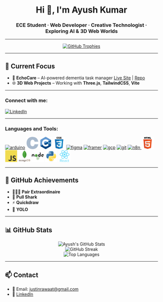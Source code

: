 <h1 align="center">Hi 👋, I'm Ayush Kumar</h1>
<h3 align="center">
<h3 align="center">ECE Student · Web Developer · Creative Technologist · Exploring AI & 3D Web Worlds</h3>
</h3>

---

<p align="center">
  <a href="https://github.com/ryo-ma/github-profile-trophy">
    <img src="https://github-profile-trophy.vercel.app/?username=ayushkumar-5" alt="GitHub Trophies" />
  </a>
</p>

---

## 🔭 Current Focus

- 🧠 **EchoCare** – AI-powered dementia task manager [Live Site](http://echocare.rf.gd) | [Repo](https://github.com/ayushkumar-5/echocare)
- 🌐 **3D Web Projects** – Working with **Three.js**, **TailwindCSS**, **Vite**

---

<h3 align="left">Connect with me:</h3>
<p align="left">
  <a href="https://linkedin.com/in/ayush-kumar-439235165" target="blank">
    <img align="center" src="https://raw.githubusercontent.com/rahuldkjain/github-profile-readme-generator/master/src/images/icons/Social/linked-in-alt.svg" alt="LinkedIn" height="30" width="40" />
  </a>
</p>

---

<h3 align="left">Languages and Tools:</h3>
<p align="left">
  <a href="https://www.arduino.cc/" target="_blank" rel="noreferrer"><img src="https://cdn.worldvectorlogo.com/logos/arduino-1.svg" alt="arduino" width="40" height="40"/></a>
  <a href="https://www.cprogramming.com/" target="_blank" rel="noreferrer"><img src="https://raw.githubusercontent.com/devicons/devicon/master/icons/c/c-original.svg" alt="c" width="40" height="40"/></a>
  <a href="https://www.w3schools.com/cpp/" target="_blank" rel="noreferrer"><img src="https://raw.githubusercontent.com/devicons/devicon/master/icons/cplusplus/cplusplus-original.svg" alt="cplusplus" width="40" height="40"/></a>
  <a href="https://www.w3schools.com/css/" target="_blank" rel="noreferrer"><img src="https://raw.githubusercontent.com/devicons/devicon/master/icons/css3/css3-original-wordmark.svg" alt="css3" width="40" height="40"/></a>
  <a href="https://www.figma.com/" target="_blank" rel="noreferrer"><img src="https://www.vectorlogo.zone/logos/figma/figma-icon.svg" alt="figma" width="40" height="40"/></a>
  <a href="https://www.framer.com/" target="_blank" rel="noreferrer"><img src="https://www.vectorlogo.zone/logos/framer/framer-icon.svg" alt="framer" width="40" height="40"/></a>
  <a href="https://cloud.google.com" target="_blank" rel="noreferrer"><img src="https://www.vectorlogo.zone/logos/google_cloud/google_cloud-icon.svg" alt="gcp" width="40" height="40"/></a>
  <a href="https://git-scm.com/" target="_blank" rel="noreferrer"><img src="https://www.vectorlogo.zone/logos/git-scm/git-scm-icon.svg" alt="git" width="40" height="40"/></a>
<a href="https://n8n.io" target="_blank" rel="noreferrer">
  <img src="https://avatars.githubusercontent.com/u/45487711?s=48&v=4" alt="n8n" width="40" height="40"/>
</a>
  <a href="https://www.w3.org/html/" target="_blank" rel="noreferrer"><img src="https://raw.githubusercontent.com/devicons/devicon/master/icons/html5/html5-original-wordmark.svg" alt="html5" width="40" height="40"/></a>
  <a href="https://developer.mozilla.org/en-US/docs/Web/JavaScript" target="_blank" rel="noreferrer"><img src="https://raw.githubusercontent.com/devicons/devicon/master/icons/javascript/javascript-original.svg" alt="javascript" width="40" height="40"/></a>
  <a href="https://www.mongodb.com/" target="_blank" rel="noreferrer"><img src="https://raw.githubusercontent.com/devicons/devicon/master/icons/mongodb/mongodb-original-wordmark.svg" alt="mongodb" width="40" height="40"/></a>
  <a href="https://nodejs.org" target="_blank" rel="noreferrer"><img src="https://raw.githubusercontent.com/devicons/devicon/master/icons/nodejs/nodejs-original-wordmark.svg" alt="nodejs" width="40" height="40"/></a>
  <a href="https://www.python.org" target="_blank" rel="noreferrer"><img src="https://raw.githubusercontent.com/devicons/devicon/master/icons/python/python-original.svg" alt="python" width="40" height="40"/></a>
  <a href="https://reactjs.org/" target="_blank" rel="noreferrer"><img src="https://raw.githubusercontent.com/devicons/devicon/master/icons/react/react-original-wordmark.svg" alt="react" width="40" height="40"/></a>
</p>

---

## 🏅 GitHub Achievements

- 🧑‍🤝‍🧑 **Pair Extraordinaire**
- 🦈 **Pull Shark**
- ⚡ **Quickdraw**
- 🦾 **YOLO**

---

## 📊 GitHub Stats

<p align="center">
  <img src="https://github-readme-stats.vercel.app/api?username=ayushkumar-5&show_icons=true&theme=tokyonight" alt="Ayush's GitHub Stats" />
  <br />
  <img src="https://github-readme-streak-stats.herokuapp.com/?user=ayushkumar-5&theme=tokyonight" alt="GitHub Streak" />
  <br />
  <img src="https://github-readme-stats.vercel.app/api/top-langs/?username=ayushkumar-5&layout=compact&theme=tokyonight" alt="Top Languages" />
</p>



---

## 📫 Contact

- 📧 Email: [justinrawaat@gmail.com](mailto:justinrawaat@gmail.com)
- 🔗 [LinkedIn](https://linkedin.com/in/ayush-kumar-439235165)
